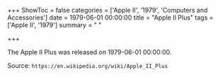 +++
ShowToc = false
categories = ['Apple II', '1979', 'Computers and Accessories']
date = 1979-06-01 00:00:00
title = "Apple II Plus"
tags = ['Apple II', '1979']
summary = " "

+++

The Apple II Plus was released on 1979-06-01 00:00:00.

Source: `https://en.wikipedia.org/wiki/Apple_II_Plus`


